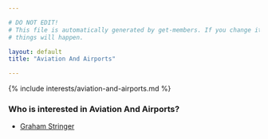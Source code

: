 ```yaml
---

# DO NOT EDIT!
# This file is automatically generated by get-members. If you change it, bad
# things will happen.

layout: default
title: "Aviation And Airports"

---
```


{% include interests/aviation-and-airports.md %}

### Who is interested in Aviation And Airports?


* [Graham Stringer](/members/graham-stringer.html)
